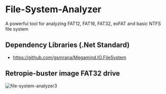 # File-System-Analyzer
A powerful tool for analyzing FAT12, FAT16, FAT32, exFAT and basic NTFS file system

## Dependency Libraries (.Net Standard)
- https://github.com/gsmrana/Megamind.IO.FileSystem

## Retropie-buster image FAT32 drive
![file-system-analyzer3](https://user-images.githubusercontent.com/51051655/140512659-7e80e1c7-2ed6-4bf2-b3ed-bcc49c9478ce.png)
